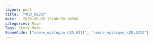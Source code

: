 ```yaml
---
layout: post
title:  "메인_063장"
date:   2020-09-06 19:00:00 +0000
categories: Main
Tags: Story Main
SceneCode: ["scene_epilogue_s10,6311", "scene_epilogue_s20,6312"]
---
```

